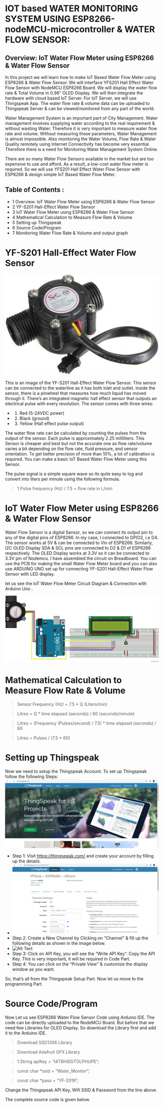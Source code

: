 # IOT based WATER MONITORING SYSTEM USING ESP8266-nodeMCU-microcontroller & WATER FLOW SENSOR:
## Overview: IoT Water Flow Meter using ESP8266 & Water Flow Sensor
 

In this project we will learn how to make IoT Based Water Flow Meter using ESP8266 & Water Flow Sensor. We will interface YFS201 Hall Effect Water Flow Sensor with NodeMCU ESP8266 Board. We will display the water flow rate & Total Volume in 0.96″ OLED Display. We will then integrate the hardware with cloud based IoT Server. For IoT Server, we will use Thingspeak App. The water flow rate & volume data can be uploaded to Thingspeak Server & can be viewed/monitored from any part of the world.

 Water Management System is an important part of City Management. Water management involves supplying water according to the real requirement & without wasting Water. Therefore it is very important to measure water flow rate and volume. Without measuring these parameters, Water Management is almost impossible. Also monitoring the Water Volume, Flow Rate & Water Quality remotely using Internet Connectivity has become very essential. Therefore there is a need for Monitoring Water Management System Online.

 There are so many Water Flow Sensors available in the market but are too expensive to use and afford. As a result, a low-cost water flow meter is required. So we will use YFS201 Hall Effect Water Flow Sensor with ESP8266 & design simple IoT Based Water Flow Meter.
 
 ## Table of Contents :

- 1 Overview: IoT Water Flow Meter using ESP8266 & Water Flow Sensor
- 2 YF-S201 Hall-Effect Water Flow Sensor
- 3 IoT Water Flow Meter using ESP8266 & Water Flow Sensor
- 4 Mathematical Calculation to Measure Flow Rate & Volume
- 5 Setting up Thingspeak
- 6 Source Code/Program
- 7 Monitoring Water Flow Rate & Volume and output graph

# YF-S201 Hall-Effect Water Flow Sensor
![Alt Text](https://github.com/AbhishekSarewar1911/IOT-basedWater-Monitoring-System-using-waterflow-yf-s201-sensor-and-8266-nodeMCU-microcontroller-/blob/main/YF-S201-Hall-Effect-Water-Flow-Sensor.jpg)

This is an image of the YF-S201 Hall-Effect Water Flow Sensor. This sensor can be connected to the waterline as it has both inlet and outlet. Inside the sensor, there is a pinwheel that measures how much liquid has moved through it. There’s an integrated magnetic hall effect sensor that outputs an electrical pulse with every revolution.
The sensor comes with three wires:
- 1. Red (5-24VDC power)
- 2. Black (ground)
- 3. Yellow (Hall effect pulse output)

 

The water flow rate can be calculated by counting the pulses from the output of the sensor. Each pulse is approximately 2.25 milliliters. This Sensor is cheaper and best but not the accurate one as flow rate/volume varies a bit depending on the flow rate, fluid pressure, and sensor orientation. To get better precision of more than 10%, a lot of calibration is required. You can make a basic IoT Based Water Flow Meter using this Sensor.

The pulse signal is a simple square wave so its quite easy to log and convert into liters per minute using the following formula.

 > 1	Pulse frequency (Hz) / 7.5 = flow rate in L/min
 
 # IoT Water Flow Meter using ESP8266 & Water Flow Sensor
 
 Water Flow Sensor is a digital Sensor, so we can connect its output pin to any of the digital pins of ESP8266. In my case, I connected to GPIO2, i.e D4. The sensor works at 5V & can be connected to Vin of ESP8266. Similarly, I2C OLED Display SDA & SCL pins are connected to D2 & D1 of ESP8266 respectively. The OLED Display works at 3.3V so it can be connected to 3.3V pin of Nodemcu.
 I have assembled the circuit on Breadboard. You can use the PCB for making the small Water Flow Meter board and you can also use ARDUINO UNO set up for connecting  YF-S201 Hall-Effect Water Flow Sensor with LED display.

 let us see the IoT Water Flow Meter Circuit Diagram & Connection with Arduino Uno .
 
 ![Alt Text](https://github.com/AbhishekSarewar1911/IOT-basedWater-Monitoring-System-using-waterflow-yf-s201-sensor-and-8266-nodeMCU-microcontroller-/blob/main/Circuit-Diagram%20with%20ARDUINO%20UNO.jpg)
 
 # Mathematical Calculation to Measure Flow Rate & Volume

> Sensor Frequency (Hz) = 7.5 * Q (Liters/min)

> Litres = Q * time elapsed (seconds) / 60 (seconds/minute)

> Litres = (Frequency (Pulses/second) / 7.5) * time elapsed (seconds) / 60

> Litres = Pulses / (7.5 * 60)

 # Setting up Thingspeak

Now we need to setup the Thingspeak Account. To set up Thingspeak follow the following Steps:
 ![Alt Text](https://github.com/AbhishekSarewar1911/IOT-basedWater-Monitoring-System-using-waterflow-yf-s201-sensor-and-8266-nodeMCU-microcontroller-/blob/main/thingspeak.png)
 
 - Step 1: Visit https://thingspeak.com/ and create your account by filling up the details.
 - ![Alt Text](https://github.com/AbhishekSarewar1911/IOT-basedWater-Monitoring-System-using-waterflow-yf-s201-sensor-and-8266-nodeMCU-microcontroller-/blob/main/waterflow_channel.png)
 - Step 2: Create a New Channel by Clicking on “Channel” & fill up the following details as shown in the image below.
 - ![Alt Text]()
 - Step 3: Click on API Key, you will see the “Write API Key“. Copy the API Key. This is very important, it will be required in Code Part.
 - Step 4: You can click on the “Private View” & customize the display window as you want.

 So, that’s all from the Thingspeak Setup Part. Now let us move to the programming Part.

 # Source Code/Program
 
Now Let us see ESP8266 Water Flow Sensor Code using Arduino IDE. The code can be directly uploaded to the NodeMCU Board. But before that we need few Libraries for OLED Display. So download the Library first and add it to the Arduino IDE.

 

> Download SSD1306 Library

> Download Adafruit GFX Library 

 
> 1.String apiKey = “I4T8HSIGTOLPHUPE”;

> const char *ssid = “Water_Monitor”; 

> const char *pass = “YF-2019”;
 

Change the Thingspeak API Key, Wifi SSID & Password from the line above.

The complete source code is given below.
